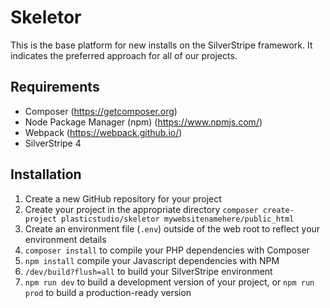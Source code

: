 # Skeletor

This is the base platform for new installs on the SilverStripe framework. It indicates the preferred approach for all of our projects.


## Requirements

- Composer (https://getcomposer.org)
- Node Package Manager (npm) (https://www.npmjs.com/)
- Webpack (https://webpack.github.io/)
- SilverStripe 4


## Installation

1. Create a new GitHub repository for your project
2. Create your project in the appropriate directory `composer create-project plasticstudio/skeletor mywebsitenamehere/public_html`
3. Create an environment file (`.env`) outside of the web root to reflect your environment details
4. `composer install` to compile your PHP dependencies with Composer 
5. `npm install` compile your Javascript dependencies with NPM 
6. `/dev/build?flush=all` to build your SilverStripe environment 
7. `npm run dev` to build a development version of your project, or `npm run prod` to build a production-ready version